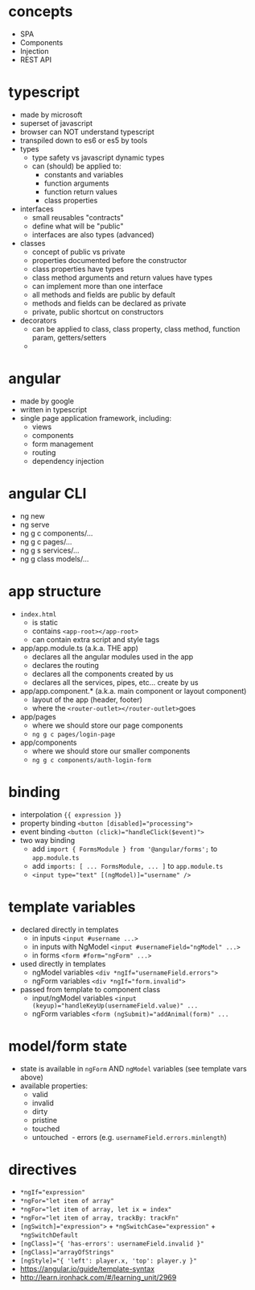 # concepts
- SPA
- Components
- Injection
- REST API

# typescript
- made by microsoft
- superset of javascript
- browser can NOT understand typescript
- transpiled down to es6 or es5 by tools
- types
  - type safety vs javascript dynamic types
  - can (should) be applied to:
    - constants and variables
    - function arguments
    - function return values
    - class properties
- interfaces
  - small reusables "contracts"
  - define what will be "public"
  - interfaces are also types (advanced)
- classes
  - concept of public vs private
  - properties documented before the constructor
  - class properties have types
  - class method arguments and return values have types
  - can implement more than one interface
  - all methods and fields are public by default
  - methods and fields can be declared as private
  - private, public shortcut on constructors
- decorators
  - can be applied to class, class property, class method, function param, getters/setters
  - 


# angular
- made by google
- written in typescript
- single page application framework, including:
  - views
  - components
  - form management
  - routing
  - dependency injection


# angular CLI
- ng new
- ng serve
- ng g c components/...
- ng g c pages/...
- ng g s services/...
- ng g class models/...

# app structure
- `index.html`
  - is static
  - contains `<app-root></app-root>`
  - can contain extra script and style tags
- app/app.module.ts (a.k.a. THE app)
  - declares all the angular modules used in the app
  - declares the routing
  - declares all the components created by us
  - declares all the services, pipes, etc... create by us
- app/app.component.* (a.k.a. main component or layout component)
  - layout of the app (header, footer)
  - where the `<router-outlet></router-outlet>`goes
- app/pages
  - where we should store our page components
  - `ng g c pages/login-page`
- app/components
  - where we should store our smaller components
  - `ng g c components/auth-login-form`

# binding
- interpolation `{{ expression }}`
- property binding `<button [disabled]="processing">`
- event binding `<button (click)="handleClick($event)">`
- two way binding 
  - add `import { FormsModule } from '@angular/forms';` to `app.module.ts`
  - add `imports: [ ... FormsModule, ... ]` to `app.module.ts`
  - `<input type="text" [(ngModel)]="username" />`

# template variables
- declared directly in templates
  - in inputs `<input #username ...>`
  - in inputs with NgModel `<input #usernameField="ngModel" ...>`
  - in forms `<form #form="ngForm" ...>`
- used directly in templates
  - ngModel variables `<div *ngIf="usernameField.errors">`
  - ngForm variables `<div *ngIf="form.invalid">`
- passed from template to component class
  - input/ngModel variables `<input (keyup)="handleKeyUp(usernameField.value)" ...`
  - ngForm variables `<form (ngSubmit)="addAnimal(form)" ...`
  
# model/form state

- state is available in `ngForm` AND `ngModel` variables (see template vars above)
- available properties:
  - valid
  - invalid
  - dirty
  - pristine
  - touched
  - untouched
  - errors (e.g. `usernameField.errors.minlength`)

# directives
- `*ngIf="expression"`
- `*ngFor="let item of array"`
- `*ngFor="let item of array, let ix = index"`
- `*ngFor="let item of array, trackBy: trackFn"`
- `[ngSwitch]="expression">` + `*ngSwitchCase="expression"` + `*ngSwitchDefault` 
- `[ngClass]="{ 'has-errors': usernameField.invalid }"`
- `[ngClass]="arrayOfStrings"`
- `[ngStyle]="{ 'left': player.x, 'top': player.y }"`
- https://angular.io/guide/template-syntax
- http://learn.ironhack.com/#/learning_unit/2969
